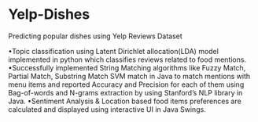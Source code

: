 # Yelp-Dishes
Predicting popular dishes using Yelp Reviews Dataset

•Topic classification using Latent Dirichlet allocation(LDA) model implemented in python which classifies reviews related to food mentions.
•Successfully implemented String Matching algorithms like Fuzzy Match, Partial Match, Substring Match SVM match in Java to match mentions with menu items and reported Accuracy and Precision for each of them using Bag-of-words and N-grams extraction by using Stanford’s NLP library in Java. 
•Sentiment Analysis & Location based food items preferences are calculated and displayed using interactive UI in Java Swings.
